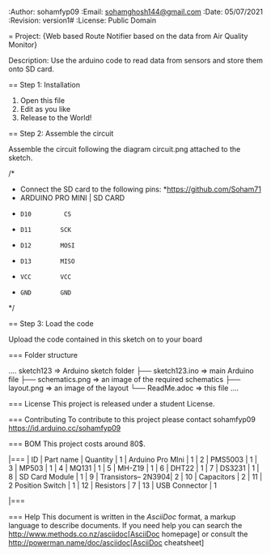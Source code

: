 :Author: sohamfyp09
:Email: sohamghosh144@gmail.com
:Date: 05/07/2021
:Revision: version1#
:License: Public Domain

= Project: {Web based Route Notifier based on the data from Air Quality Monitor}

Description: Use the arduino code to read data from sensors and store them onto SD card.

== Step 1: Installation

1. Open this file
2. Edit as you like
3. Release to the World!

== Step 2: Assemble the circuit

Assemble the circuit following the diagram circuit.png attached to the sketch.

/*
 * Connect the SD card to the following pins:
 *https://github.com/Soham71
 * ARDUINO PRO MINI | SD CARD
 *     D10         CS
 *     D11        SCK
 *     D12        MOSI
 *     D13        MISO
 *     VCC        VCC
 *     GND        GND
 */

== Step 3: Load the code

Upload the code contained in this sketch on to your board

=== Folder structure

....
 sketch123                => Arduino sketch folder
  ├── sketch123.ino       => main Arduino file
  ├── schematics.png      =>  an image of the required schematics
  ├── layout.png          =>  an image of the layout
  └── ReadMe.adoc         => this file
....

=== License
This project is released under a student License.

=== Contributing
To contribute to this project please contact sohamfyp09 https://id.arduino.cc/sohamfyp09

=== BOM
This project costs around 80$.

|===
| ID | Part name          | Quantity
| 1  | Arduino Pro MIni   |   1
| 2  | PMS5003            |   1
| 3  | MP503              |   1
| 4  | MQ131              |   1
| 5  | MH-Z19             |   1
| 6  | DHT22              |   1
| 7  | DS3231             |   1
| 8  | SD Card Module     |   1
| 9  | Transistors– 2N3904|   2
| 10 | Capacitors         |   2
| 11 | 2 Position Switch  |   1
| 12 | Resistors          |   7
| 13 | USB Connector      |   1

|===


=== Help
This document is written in the _AsciiDoc_ format, a markup language to describe documents.
If you need help you can search the http://www.methods.co.nz/asciidoc[AsciiDoc homepage]
or consult the http://powerman.name/doc/asciidoc[AsciiDoc cheatsheet]
